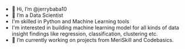 - 👋 Hi, I’m @jerrybaba10
- 👀 I’m a Data Scientist
- I'm skilled in Python and Machine Learning tools
- I'm interested in building machine learning model for all kinds of data insight findings like regression, classification, clustering etc.
- 🌱 I’m currently working on projects from MeriSkill and Codebasics.
<!---
- 📫 How to reach me. Email me at jerryatibire@gmail.com
--->

<!---
jerrybaba10/jerrybaba10 is a ✨ special ✨ repository because its `README.md` (this file) appears on your GitHub profile.
You can click the Preview link to take a look at your changes.
--->
